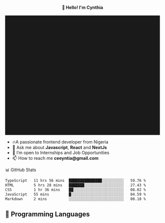 <h4 align="center">👋 Hello! I'm Cynthia</h4>

<hr style="height:10%; margin-left:0; margin-right:0;" />

<div align="left">
  <ul>
  <li>🔥A passionate frontend developer from Nigeria</li>
  <li>💬 Ask me about <strong>Javascript</strong>, <strong>React</strong> and <strong> NextJs</strong></li>
  <li>👯 I’m open to Internships and Job Opportunities</li>
  <li>📫 How to reach me <strong>ceeyntia@gmail.com</strong></li>
</ul>
</div
  
## 📊 GitHub Stats

<!--START_SECTION:waka-->

```txt
TypeScript   11 hrs 56 mins  ███████████████░░░░░░░░░░   59.76 %
HTML         5 hrs 28 mins   ███████░░░░░░░░░░░░░░░░░░   27.43 %
CSS          1 hr 36 mins    ██░░░░░░░░░░░░░░░░░░░░░░░   08.02 %
JavaScript   55 mins         █░░░░░░░░░░░░░░░░░░░░░░░░   04.59 %
Markdown     2 mins          ░░░░░░░░░░░░░░░░░░░░░░░░░   00.18 %
```

<!--END_SECTION:waka-->

## 💬 Programming Languages

<!--START_SECTION:languages-->
<!--END_SECTION:languages-->
